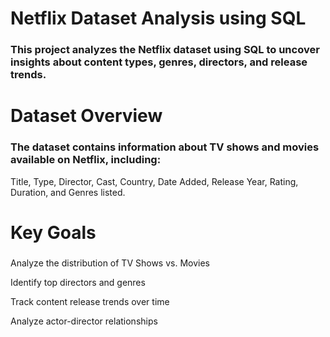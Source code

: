 # Netflix Dataset Analysis using SQL
### This project analyzes the Netflix dataset using SQL to uncover insights about content types, genres, directors, and release trends.

# Dataset Overview
### The dataset contains information about TV shows and movies available on Netflix, including:

Title, Type, Director, Cast, Country, Date Added, Release Year, Rating, Duration, and Genres listed.

# Key Goals
### 
Analyze the distribution of TV Shows vs. Movies

Identify top directors and genres

Track content release trends over time

Analyze actor-director relationships

